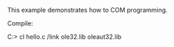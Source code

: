 This example demonstrates how to COM programming.

Compile:

C:\> cl hello.c /link ole32.lib oleaut32.lib

